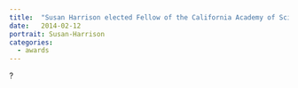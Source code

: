 ```yaml
---
title:  "Susan Harrison elected Fellow of the California Academy of Sciences "
date:   2014-02-12
portrait: Susan-Harrison
categories:
  - awards
---
```

?
